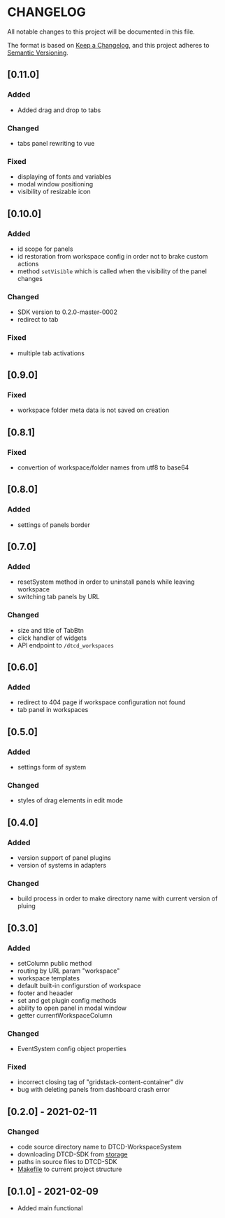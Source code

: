 # CHANGELOG

All notable changes to this project will be documented in this file.

The format is based on [Keep a Changelog](https://keepachangelog.com/en/1.0.0/),
and this project adheres to [Semantic Versioning](https://semver.org/spec/v2.0.0.html).

## [0.11.0]

### Added

- Added drag and drop to tabs

### Changed

- tabs panel rewriting to vue

### Fixed

- displaying of fonts and variables
- modal window positioning
- visibility of resizable icon

## [0.10.0]

### Added

- id scope for panels
- id restoration from workspace config in order not to brake custom actions
- method `setVisible` which is called when the visibility of the panel changes

### Changed

- SDK version to 0.2.0-master-0002
- redirect to tab

### Fixed

- multiple tab activations

## [0.9.0]

### Fixed

- workspace folder meta data is not saved on creation

## [0.8.1]

### Fixed

- convertion of workspace/folder names from utf8 to base64

## [0.8.0]

### Added

- settings of panels border

## [0.7.0]

### Added

- resetSystem method in order to uninstall panels while leaving workspace
- switching tab panels by URL

### Changed

- size and title of TabBtn
- click handler of widgets
- API endpoint to `/dtcd_workspaces`

## [0.6.0]

### Added

- redirect to 404 page if workspace configuration not found
- tab panel in workspaces

## [0.5.0]

### Added

- settings form of system

### Changed

- styles of drag elements in edit mode

## [0.4.0]

### Added

- version support of panel plugins
- version of systems in adapters

### Changed

- build process in order to make directory name with current version of pluing

## [0.3.0]

### Added

- setColumn public method
- routing by URL param "workspace"
- workspace templates
- default built-in configurstion of workspace
- footer and heaader
- set and get plugin config methods
- ability to open panel in modal window
- getter currentWorkspaceColumn

### Changed

- EventSystem config object properties

### Fixed

- incorrect closing tag of "gridstack-content-container" div
- bug with deleting panels from dashboard crash error

## [0.2.0] - 2021-02-11

### Changed

- code source directory name to DTCD-WorkspaceSystem
- downloading DTCD-SDK from [storage](http://storage.dev.isgneuro.com)
- paths in source files to DTCD-SDK
- [Makefile](Makefile) to current project structure

## [0.1.0] - 2021-02-09

- Added main functional
